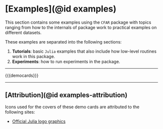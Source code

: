 # [Examples](@id examples)

This section contains some examples using the `CFAR` package with topics ranging from how to the internals of package work to practical examples on different datasets.

These examples are separated into the following sections:

1. **Tutorials**: basic `Julia` examples that also include how low-level routines work in this package.
2. **Experiments**: how to run experiments in the package.

---

{{{democards}}}

---

## [Attribution](@id examples-attribution)

Icons used for the covers of these demo cards are attributed to the following sites:

- [Official Julia logo graphics](https://github.com/JuliaLang/julia-logo-graphics)
